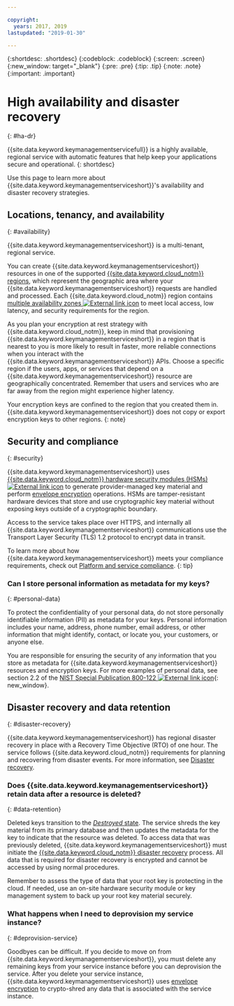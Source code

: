 ```yaml
---

copyright:
  years: 2017, 2019
lastupdated: "2019-01-30"

---
```


{:shortdesc: .shortdesc}
{:codeblock: .codeblock}
{:screen: .screen}
{:new_window: target="_blank"}
{:pre: .pre}
{:tip: .tip}
{:note: .note}
{:important: .important}

# High availability and disaster recovery
{: #ha-dr}

{{site.data.keyword.keymanagementservicefull}} is a highly available, regional service with automatic features that help keep your applications secure and operational.
{: shortdesc}

Use this page to learn more about {{site.data.keyword.keymanagementserviceshort}}'s availability and disaster recovery strategies.

## Locations, tenancy, and availability
{: #availability}

{{site.data.keyword.keymanagementserviceshort}} is a multi-tenant, regional service. 

You can create {{site.data.keyword.keymanagementserviceshort}} resources in one of the supported [{{site.data.keyword.cloud_notm}} regions](/docs/services/key-protect/regions.html), which represent the geographic area where your {{site.data.keyword.keymanagementserviceshort}} requests are handled and processed. Each {{site.data.keyword.cloud_notm}} region contains [multiple availability zones ![External link icon](../../icons/launch-glyph.svg "External link icon")](https://www.ibm.com/blogs/bluemix/2018/06/expansion-availability-zones-global-regions/) to meet local access, low latency, and security requirements for the region.

As you plan your encryption at rest strategy with {{site.data.keyword.cloud_notm}}, keep in mind that provisioning {{site.data.keyword.keymanagementserviceshort}} in a region that is nearest to you is more likely to result in faster, more reliable connections when you interact with the {{site.data.keyword.keymanagementserviceshort}} APIs. Choose a specific region if the users, apps, or services that depend on a {{site.data.keyword.keymanagementserviceshort}} resource are geographically concentrated. Remember that users and services who are far away from the region might experience higher latency. 

Your encryption keys are confined to the region that you created them in. {{site.data.keyword.keymanagementserviceshort}} does not copy or export encryption keys to other regions.
{: note}

## Security and compliance
{: #security}

{{site.data.keyword.keymanagementserviceshort}} uses [{{site.data.keyword.cloud_notm}} hardware security modules (HSMs) ![External link icon](../../icons/launch-glyph.svg "External link icon")](https://www.ibm.com/cloud/hardware-security-module) to generate provider-managed key material and perform [envelope encryption](/docs/services/key-protect/envelope-encryption.html) operations. HSMs are tamper-resistant hardware devices that store and use cryptographic key material without exposing keys outside of a cryptographic boundary.

Access to the service takes place over HTTPS, and internally all {{site.data.keyword.keymanagementserviceshort}} communications use the Transport Layer Security (TLS) 1.2 protocol to encrypt data in transit.

To learn more about how {{site.data.keyword.keymanagementserviceshort}} meets your compliance requirements, check out [Platform and service compliance](/docs/overview/security.html#compliancetable).
{: tip}

### Can I store personal information as metadata for my keys?
{: #personal-data}

To protect the confidentiality of your personal data, do not store personally identifiable information (PII) as metadata for your keys. Personal information includes your name, address, phone number, email address, or other information that might identify, contact, or locate you, your customers, or anyone else.

You are responsible for ensuring the security of any information that you store as metadata for {{site.data.keyword.keymanagementserviceshort}} resources and encryption keys. For more examples of personal data, see section 2.2 of the [NIST Special Publication 800-122 ![External link icon](../../icons/launch-glyph.svg "External link icon")](https://nvlpubs.nist.gov/nistpubs/Legacy/SP/nistspecialpublication800-122.pdf){: new_window}.

## Disaster recovery and data retention
{: #disaster-recovery}

{{site.data.keyword.keymanagementserviceshort}} has regional disaster recovery in place with a Recovery Time Objective (RTO) of one hour. The service follows {{site.data.keyword.cloud_notm}} requirements for planning and recovering from disaster events. For more information, see [Disaster recovery](/docs/overview/zero_downtime.html#disaster-recovery).

### Does {{site.data.keyword.keymanagementserviceshort}} retain data after a resource is deleted?
{: #data-retention}

Deleted keys transition to the [_Destroyed_ state](/docs/key-protect/concepts/key-states.html). The service shreds the key material from its primary database and then updates the metadata for the key to indicate that the resource was deleted. To access data that was previously deleted, {{site.data.keyword.keymanagementserviceshort}} must initiate the [{{site.data.keyword.cloud_notm}} disaster recovery](/docs/overview/zero_downtime.html#disaster-recovery) process. All data that is required for disaster recovery is encrypted and cannot be accessed by using normal procedures. 

Remember to assess the type of data that your root key is protecting in the cloud. If needed, use an on-site hardware security module or key management system to back up your root key material securely.

### What happens when I need to deprovision my service instance?
{: #deprovision-service}

Goodbyes can be difficult. If you decide to move on from {{site.data.keyword.keymanagementserviceshort}}, you must delete any remaining keys from your service instance before you can deprovision the service. After you delete your service instance, {{site.data.keyword.keymanagementserviceshort}} uses [envelope encryption](/docs/services/key-protect/concepts/envelope-encryption.html) to crypto-shred any data that is associated with the service instance. 
